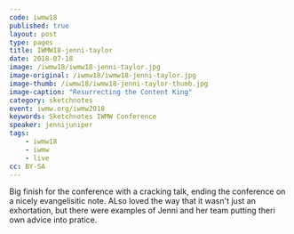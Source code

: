 ```yaml
---
code: iwmw18
published: true
layout: post
type: pages
title: IWMW18-jenni-taylor
date: 2018-07-18
image: /iwmw18/iwmw18-jenni-taylor.jpg
image-original: /iwmw18/iwmw18-jenni-taylor.jpg
image-thumb: /iwmw18/iwmw18-jenni-taylor-thumb.jpg
image-caption: "Resurrecting the Content King"
category: sketchnotes
event: iwmw.org/iwmw2018
keywords: Sketchnotes IWMW Conference
speaker: jennijuniper
tags:
    - iwmw18
    - iwmw
    - live
cc: BY-SA
---
```


Big finish for the conference with a cracking talk, ending the conference on a nicely evangelisitic note. ALso loved the way that it wasn't just an exhortation, but there were examples of Jenni and her team putting theri own advice into pratice.